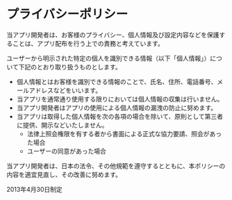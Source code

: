 プライバシーポリシー
============================

当アプリ開発者は、お客様のプライバシー、個人情報及び設定内容などを保護することは、アプリ配布を行う上での責務と考えています。

ユーザーから明示された特定の個人を識別できる情報（以下「個人情報」）について下記のとおり取り扱うものとします。

* 個人情報とはお客様を識別できる情報のことで、氏名、住所、電話番号、メールアドレスなどをいいます。
* 当アプリを通常通り使用する限りにおいては個人情報の収集は行いません。
* 当アプリ開発者はアプリの使用による個人情報の漏洩の防止に努めます。
* 当アプリは取得した個人情報を次の各項の場合を除いて、原則として第三者に提供、開示などいたしません。
    * 法律上照会権限を有する者から書面による正式な協力要請、照会があった場合
    * ユーザーの同意があった場合

当アプリ開発者は、日本の法令、その他規範を遵守するとともに、本ポリシーの内容を適宜見直し、その改善に努めます。

2013年4月30日制定